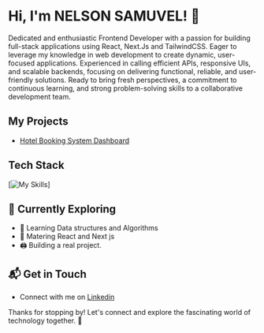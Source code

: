 # Hi, I'm NELSON SAMUVEL! 👋

Dedicated and enthusiastic Frontend Developer with a passion for building full-stack applications using React, Next.Js and TailwindCSS. Eager to leverage my knowledge in web development to create dynamic, user-focused applications. Experienced in calling efficient APIs, responsive UIs, and scalable backends, focusing on delivering functional, reliable, and user-friendly solutions. Ready to bring fresh perspectives, a commitment to continuous learning, and strong problem-solving skills to a collaborative development team.

<!-- ![NelsonSamuvel's Stats](https://github-readme-stats.vercel.app/api?username=NelsonSamuvel&theme=vue-dark&show_icons=true&hide_border=true&count_private=true) -->


## My Projects
- [Hotel Booking System Dashboard](https://the-cities-haven.netlify.app)


## Tech Stack
[![My Skills](https://skillicons.dev/icons?i=js,html,css,tailwind,react,supabase,typescript,nextjs)]

## 🌱 Currently Exploring

- 🚀 Learning Data structures and Algorithms
- 🔗 Matering React and Next js
- 🖨️ Building a real project.
    

## 📬 Get in Touch
- Connect with me on [Linkedin](https://www.linkedin.com/in/nelson-samuvel)

Thanks for stopping by! Let's connect and explore the fascinating world of technology together. 🚀
